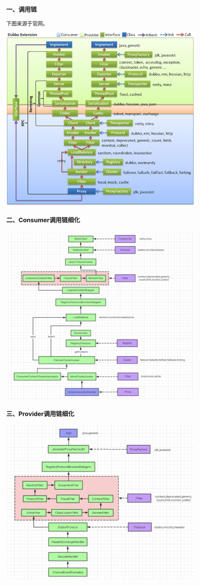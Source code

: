 <!-- date: 2021.05.15 22:18 -->
### 一、调用链

下图来源于官网。

<img src="pic/dubbo-extension.jpg" title="" alt="/dev-guide/images/dubbo-extension.jpg" data-align="center">

### 二、Consumer调用链细化

<img src="pic/image-20210530161638058.png" title="" alt="image-20210530161638058" data-align="center">

### 三、Provider调用链细化

<img src="pic/image-20210530161653841.png" title="" alt="image-20210530161653841" data-align="center">